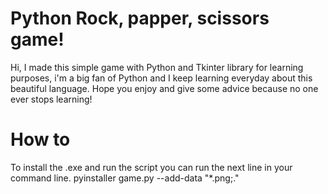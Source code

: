 # Python Rock, papper, scissors game!

Hi, I made this simple game with Python and Tkinter library for learning purposes, i'm a big fan of Python and I keep learning everyday about this beautiful language.
Hope you enjoy and give some advice because no one ever stops learning!


# How to
To install the .exe and run the script you can run the next line in your command line.
pyinstaller game.py --add-data "*.png;."